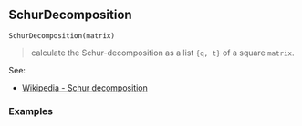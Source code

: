 ## SchurDecomposition

```
SchurDecomposition(matrix)
```

> calculate the Schur-decomposition as a list `{q, t}` of a square `matrix`.
 
See:    
* [Wikipedia - Schur decomposition](https://en.wikipedia.org/wiki/Schur_decomposition) 
 
### Examples

```

```
